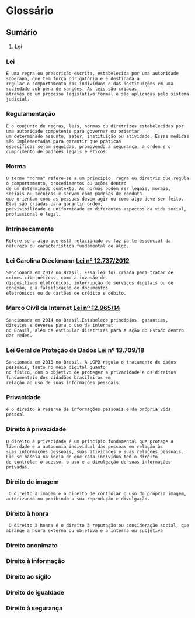# Glossário

## Sumário
1. [Lei](##Lei)


### Lei
    É uma regra ou prescrição escrita, estabelecida por uma autoridade soberana, que tem força obrigatória e é destinada a 
    regular o comportamento dos indivíduos e das instituições em uma sociedade sob pena de sanções. As leis são criadas 
    através de um processo legislativo formal e são aplicadas pelo sistema judicial. 
    
### Regulamentação
    É o conjunto de regras, leis, normas ou diretrizes estabelecidas por uma autoridade competente para governar ou orientar 
    um determinado assunto, setor, instituição ou atividade. Essas medidas são implementadas para garantir que práticas 
    específicas sejam seguidas, promovendo a segurança, a ordem e o cumprimento de padrões legais e éticos.
    
### Norma
    O termo "norma" refere-se a um princípio, regra ou diretriz que regula o comportamento, procedimentos ou ações dentro
    de um determinado contexto. As normas podem ser legais, morais, sociais ou técnicas e servem como padrões de conduta 
    que orientam como as pessoas devem agir ou como algo deve ser feito. Elas são criadas para garantir ordem, 
    previsibilidade e uniformidade em diferentes aspectos da vida social, profissional e legal.
    
### Intrinsecamente
    Refere-se a algo que está relacionado ou faz parte essencial da natureza ou característica fundamental de algo.
    
### Lei Carolina Dieckmann [Lei nº 12.737/2012](https://www.planalto.gov.br/ccivil_03/_ato2011-2014/2012/lei/l12737.htm)
    Sancionada em 2012 no Brasil. Essa lei foi criada para tratar de crimes cibernéticos, como a invasão de 
    dispositivos eletrônicos, interrupção de serviços digitais ou de conexão, e a falsificação de documentos 
    eletrônicos ou de cartões de crédito e débito. 
    
### Marco Civil da Internet [Lei nº 12.965/14](https://www.planalto.gov.br/ccivil_03/_ato2011-2014/2014/lei/l12965.htm)
    Sancionada em 2014 no Brasil.Estabelece princípios, garantias, direitos e deveres para o uso da internet
    no Brasil, além de estipular diretrizes para a ação do Estado dentro das redes. 
    
### Lei Geral de Proteção de Dados [Lei nº 13.709/18](https://www.planalto.gov.br/ccivil_03/_ato2015-2018/2018/lei/L13709.htm)
    Sancionada em 2018 no Brasil. A LGPD regula o tratamento de dados pessoais, tanto no meio digital quanto
    no físico, com o objetivo de proteger a privacidade e os direitos fundamentais dos cidadãos brasileiros em 
    relação ao uso de suas informações pessoais.
    
### Privacidade
    é o direito à reserva de informações pessoais e da própria vida pessoal
    
### Direito à privacidade
    O direito à privacidade é um princípio fundamental que protege a liberdade e a autonomia individual das pessoas em relação às
    suas informações pessoais, suas atividades e suas relações pessoais. Ele se baseia na ideia de que cada indivíduo tem o direito
    de controlar o acesso, o uso e a divulgação de suas informações privadas.
    
### Direito de imagem
     O direito à imagem é o direito de controlar o uso da própria imagem, autorizando ou proibindo a sua reprodução e divulgação. 

### Direito à honra
     O direito à honra é o direito à reputação ou consideração social, que abrange a honra externa ou objetiva e a interna ou subjetiva

### Direito anonimato

### Direito à informação

### Direito ao sigilo

### Direito de igualdade

### Direito à segurança

